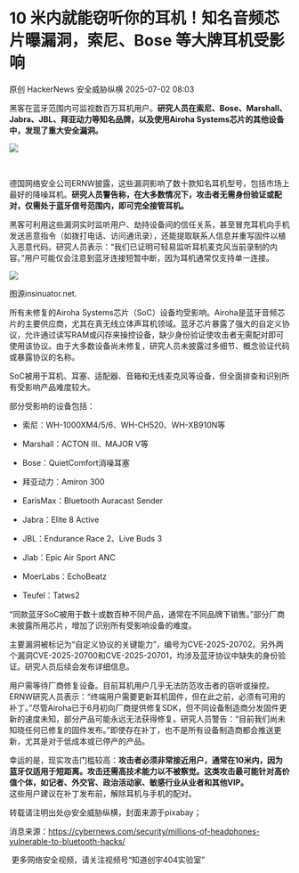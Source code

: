 #  10 米内就能窃听你的耳机！知名音频芯片曝漏洞，索尼、Bose 等大牌耳机受影响  
原创 HackerNews  安全威胁纵横   2025-07-02 08:03  
  
黑客在蓝牙范围内可监视数百万耳机用户。**研究人员在索尼、Bose、Marshall、Jabra、JBL、拜亚动力等知名品牌，以及使用Airoha Systems芯片的其他设备中，发现了重大安全漏洞。**  
  
  
![](https://mmbiz.qpic.cn/sz_mmbiz_jpg/Ok8FsaZqg4zxf4tXPIwEDFgvqxaoGr4yyLaQgWxBZ31ecYYYibxSd3AoruQA7TRyJV35hlxkWTUAp1avT3pe1XA/640?wx_fmt=jpeg "")  
  
   
  
德国网络安全公司ERNW披露，这些漏洞影响了数十款知名耳机型号，包括市场上最好的降噪耳机。**研究人员警告称，在大多数情况下，攻击者无需身份验证或配对，仅需处于蓝牙信号范围内，即可完全接管耳机。**  
  
黑客可利用这些漏洞实时监听用户、劫持设备间的信任关系，甚至冒充耳机向手机发送恶意指令（如拨打电话、访问通讯录），还能提取联系人信息并重写固件以植入恶意代码。研究人员表示：“我们已证明可轻易监听耳机麦克风当前录制的内容。”用户可能仅会注意到蓝牙连接短暂中断，因为耳机通常仅支持单一连接。  
  
  
![](https://mmbiz.qpic.cn/sz_mmbiz_png/Ok8FsaZqg4zIhuIBaTDicZxhXfX1XBxQJiakZaQ3OPbNcAjXg4aHviaFvI7Cjlo5micHgl5Ua4MQeicVmoI0ZyriasEg/640?wx_fmt=png&from=appmsg "")  
  
图源insinuator.net.  
  
  
所有未修复的Airoha Systems芯片（SoC）设备均受影响。Airoha是蓝牙音频芯片的主要供应商，尤其在真无线立体声耳机领域。蓝牙芯片暴露了强大的自定义协议，允许通过读写RAM或闪存来操控设备，缺少身份验证使攻击者无需配对即可使用该协议。由于大多数设备尚未修复，研究人员未披露过多细节、概念验证代码或暴露协议的名称。  
  
SoC被用于耳机、耳塞、适配器、音箱和无线麦克风等设备，但全面排查和识别所有受影响产品难度较大。  
  
  
部分受影响的设备包括：  
- 索尼：WH-1000XM4/5/6、WH-CH520、WH-XB910N等  
  
- Marshall：ACTON III、MAJOR V等  
  
- Bose：QuietComfort消噪耳塞  
  
- 拜亚动力：Amiron 300  
  
- EarisMax：Bluetooth Auracast Sender  
  
- Jabra：Elite 8 Active  
  
- JBL：Endurance Race 2、Live Buds 3  
  
- Jlab：Epic Air Sport ANC  
  
- MoerLabs：EchoBeatz  
  
- Teufel：Tatws2  
  
“同款蓝牙SoC被用于数十或数百种不同产品，通常在不同品牌下销售。”部分厂商未披露所用芯片，增加了识别所有受影响设备的难度。  
  
主要漏洞被标记为“自定义协议的关键能力”，编号为CVE-2025-20702。另外两个漏洞CVE-2025-20700和CVE-2025-20701，均涉及蓝牙协议中缺失的身份验证。研究人员后续会发布详细信息。  
  
用户需等待厂商修复设备。目前耳机用户几乎无法防范攻击者的窃听或操控。ERNW研究人员表示：“终端用户需要更新耳机固件，但在此之前，必须有可用的补丁。”尽管Airoha已于6月初向厂商提供修复SDK，但不同设备制造商分发固件更新的速度未知，部分产品可能永远无法获得修复。研究人员警告：“目前我们尚未知晓任何已修复的固件发布。”即使存在补丁，也不是所有设备制造商都会推送更新，尤其是对于低成本或已停产的产品。  
  
幸运的是，现实攻击门槛较高：**攻击者必须非常接近用户，通常在10米内，因为蓝牙仅适用于短距离。攻击还需高技术能力以不被察觉。这类攻击最可能针对高价值个体，如记者、外交官、政治活动家、敏感行业从业者和其他VIP。**  
这些用户建议在补丁发布前，解除耳机与手机的配对。  
  
  
  
转载请注明出处@安全威胁纵横，封面来源于pixabay；  
  
消息来源：https://cybernews.com/security/millions-of-headphones-vulnerable-to-bluetooth-hacks/  
  
  
  
  
 更多网络安全视频，请关注视频号“知道创宇404实验室”  
  
  
  
